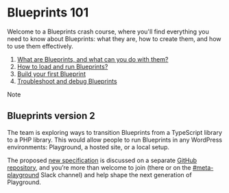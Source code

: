 # Blueprints 101

Welcome to a Blueprints crash course, where you'll find everything you need to know about Blueprints: what they are, how to create them, and how to use them effectively.

1. [What are Blueprints, and what can you do with them?](./what-are-blueprints-what-you-can-do-with-them.md)
2. [How to load and run Blueprints?](./how-to-load-run-blueprints.md)
3. [Build your first Blueprint](./build-your-first-blueprint.md)
4. [Troubleshoot and debug Blueprints](./troubleshoot-debug-blueprints.md)

> [!NOTE]
> ## Blueprints version 2
> The team is exploring ways to transition Blueprints from a TypeScript library to a PHP library. This would allow people to run Blueprints in any WordPress environments: Playground, a hosted site, or a local setup.
>
> The proposed [new specification](https://github.com/WordPress/blueprints-library/issues/6) is discussed on a separate [GitHub repository](https://github.com/WordPress/blueprints-library/), and you’re more than welcome to join (there or on the [#meta-playground](https://wordpress.slack.com/archives/C04EWKGDJ0K) Slack channel) and help shape the next generation of Playground.
